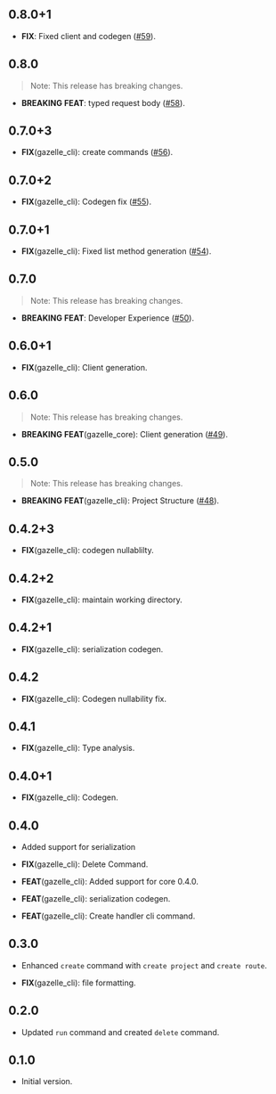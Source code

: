 ## 0.8.0+1

 - **FIX**: Fixed client and codegen ([#59](https://github.com/intales/gazelle/issues/59)).

## 0.8.0

> Note: This release has breaking changes.

 - **BREAKING** **FEAT**: typed request body ([#58](https://github.com/intales/gazelle/issues/58)).

## 0.7.0+3

 - **FIX**(gazelle_cli): create commands ([#56](https://github.com/intales/gazelle/issues/56)).

## 0.7.0+2

 - **FIX**(gazelle_cli): Codegen fix ([#55](https://github.com/intales/gazelle/issues/55)).

## 0.7.0+1

 - **FIX**(gazelle_cli): Fixed list method generation ([#54](https://github.com/intales/gazelle/issues/54)).

## 0.7.0

> Note: This release has breaking changes.

 - **BREAKING** **FEAT**: Developer Experience ([#50](https://github.com/intales/gazelle/issues/50)).

## 0.6.0+1

 - **FIX**(gazelle_cli): Client generation.

## 0.6.0

> Note: This release has breaking changes.

 - **BREAKING** **FEAT**(gazelle_core): Client generation ([#49](https://github.com/intales/gazelle/issues/49)).

## 0.5.0

> Note: This release has breaking changes.

 - **BREAKING** **FEAT**(gazelle_cli): Project Structure ([#48](https://github.com/intales/gazelle/issues/48)).

## 0.4.2+3

 - **FIX**(gazelle_cli): codegen nullablilty.

## 0.4.2+2

 - **FIX**(gazelle_cli): maintain working directory.

## 0.4.2+1

 - **FIX**(gazelle_cli): serialization codegen.

## 0.4.2

 - **FIX**(gazelle_cli): Codegen nullability fix.

## 0.4.1

 - **FIX**(gazelle_cli): Type analysis.

## 0.4.0+1

 - **FIX**(gazelle_cli): Codegen.

## 0.4.0

 - Added support for serialization

 - **FIX**(gazelle_cli): Delete Command.
 - **FEAT**(gazelle_cli): Added support for core 0.4.0.
 - **FEAT**(gazelle_cli): serialization codegen.
 - **FEAT**(gazelle_cli): Create handler cli command.

## 0.3.0

 - Enhanced `create` command with `create project` and `create route`.

 - **FIX**(gazelle_cli): file formatting.

## 0.2.0

 - Updated `run` command and created `delete` command.

## 0.1.0

- Initial version.
